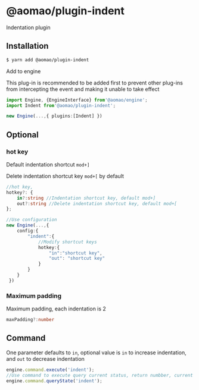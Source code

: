 # @aomao/plugin-indent

Indentation plugin

## Installation

```bash
$ yarn add @aomao/plugin-indent
```

Add to engine

This plug-in is recommended to be added first to prevent other plug-ins from intercepting the event and making it unable to take effect

```ts
import Engine, {EngineInterface} from'@aomao/engine';
import Indent from'@aomao/plugin-indent';

new Engine(...,{ plugins:[Indent] })
```

## Optional

### hot key

Default indentation shortcut `mod+]`

Delete indentation shortcut key `mod+[` by default

```ts
//hot key,
hotkey?: {
    in?:string //Indentation shortcut key, default mod+]
    out?:string //Delete indentation shortcut key, default mod+[
};

//Use configuration
new Engine(...,{
    config:{
        "indent":{
            //Modify shortcut keys
            hotkey:{
                "in":"shortcut key",
                "out": "shortcut key"
            }
        }
    }
 })
```

### Maximum padding

Maximum padding, each indentation is 2

```ts
maxPadding?:number
```

## Command

One parameter defaults to `in`, optional value is `in` to increase indentation, and `out` to decrease indentation

```ts
engine.command.execute('indent');
//Use command to execute query current status, return numbber, current indentation value
engine.command.queryState('indent');
```
